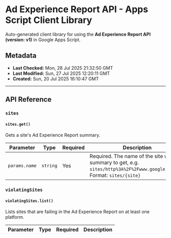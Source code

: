 # Ad Experience Report API - Apps Script Client Library

Auto-generated client library for using the **Ad Experience Report API (version: v1)** in Google Apps Script.

## Metadata

- **Last Checked:** Mon, 28 Jul 2025 21:32:50 GMT
- **Last Modified:** Sun, 27 Jul 2025 12:20:11 GMT
- **Created:** Sun, 20 Jul 2025 16:10:47 GMT



---

## API Reference

### `sites`

#### `sites.get()`

Gets a site's Ad Experience Report summary.

| Parameter | Type | Required | Description |
|---|---|---|---|
| `params.name` | `string` | Yes | Required. The name of the site whose summary to get, e.g. `sites/http%3A%2F%2Fwww.google.com%2F`. Format: `sites/{site}` |

### `violatingSites`

#### `violatingSites.list()`

Lists sites that are failing in the Ad Experience Report on at least one platform.

| Parameter | Type | Required | Description |
|---|---|---|---|